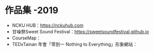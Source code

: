 # 作品集 -2019

* NCKU HUB：https://nckuhub.com
* 甘噪祭Sweet Sound Festival：https://sweetsoundfestival.github.io
* CourseMap：
* TEDxTainan 年會「零到一 Nothing to Everything」形象網站：

